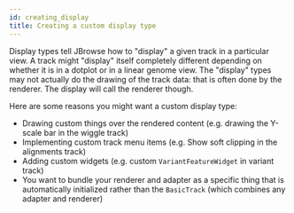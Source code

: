 ```yaml
---
id: creating_display
title: Creating a custom display type
---
```


Display types tell JBrowse how to "display" a given track in a particular view.
A track might "display" itself completely different depending on whether it is
in a dotplot or in a linear genome view. The "display" types may not actually
do the drawing of the track data: that is often done by the renderer. The
display will call the renderer though.

Here are some reasons you might want a custom display type:

- Drawing custom things over the rendered content (e.g. drawing the Y-scale bar
  in the wiggle track)
- Implementing custom track menu items (e.g. Show soft clipping in the
  alignments track)
- Adding custom widgets (e.g. custom `VariantFeatureWidget` in variant track)
- You want to bundle your renderer and adapter as a specific thing that is
  automatically initialized rather than the `BasicTrack` (which combines any
  adapter and renderer)
